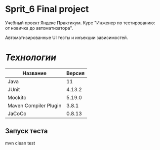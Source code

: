 # Sprit_6 Final project

Учебный проект Яндекс Практикум.
Курс "Инженер по тестированию: от новичка до автоматизатора".

Автоматизированные UI тесты и инъекции зависимостей.


# _Технологии_
| Название              | Версия |
|-----------------------|--------|
| Java                  | 11     |
| JUnit                 | 4.13.2 |
| Mockito               | 5.19.0 |
| Maven Compiler Plugin | 3.8.1  |
| JaCoCo                | 0.8.13 |

## Запуск теста
mvn clean test
